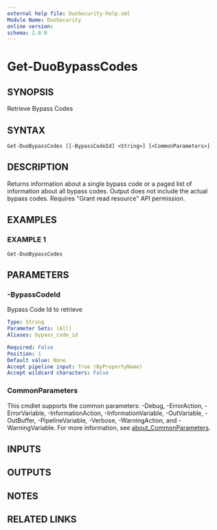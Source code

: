 ```yaml
---
external help file: DuoSecurity-help.xml
Module Name: DuoSecurity
online version:
schema: 2.0.0
---
```


# Get-DuoBypassCodes

## SYNOPSIS
Retrieve Bypass Codes

## SYNTAX

```
Get-DuoBypassCodes [[-BypassCodeId] <String>] [<CommonParameters>]
```

## DESCRIPTION
Returns information about a single bypass code or a paged list of information about all bypass codes.
Output does not include the actual bypass codes.
Requires "Grant read resource" API permission.

## EXAMPLES

### EXAMPLE 1
```
Get-DuoBypassCodes
```

## PARAMETERS

### -BypassCodeId
Bypass Code Id to retrieve

```yaml
Type: String
Parameter Sets: (All)
Aliases: bypass_code_id

Required: False
Position: 1
Default value: None
Accept pipeline input: True (ByPropertyName)
Accept wildcard characters: False
```

### CommonParameters
This cmdlet supports the common parameters: -Debug, -ErrorAction, -ErrorVariable, -InformationAction, -InformationVariable, -OutVariable, -OutBuffer, -PipelineVariable, -Verbose, -WarningAction, and -WarningVariable. For more information, see [about_CommonParameters](http://go.microsoft.com/fwlink/?LinkID=113216).

## INPUTS

## OUTPUTS

## NOTES

## RELATED LINKS
